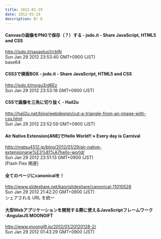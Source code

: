```yaml
---
title: 2012-01-29
date: 2012-01-29
description: B! 6
---
```


#### Canvasの画像をPNGで保存（？）する - jsdo.it - Share JavaScript, HTML5 and CSS
http://jsdo.it/sasaplus1/cblN<br>
Sun Jan 29 2012 23:53:40 GMT+0900 (JST)<br>
base64


#### CSS3で検索BOX - jsdo.it - Share JavaScript, HTML5 and CSS
http://jsdo.it/mogu3/d6Ez<br>
Sun Jan 29 2012 23:53:18 GMT+0900 (JST)<br>


#### CSSで画像を三角に切り抜く - Hail2u
http://hail2u.net/blog/webdesign/cut-a-triangle-from-an-image-with-css.html<br>
Sun Jan 29 2012 23:52:59 GMT+0900 (JST)<br>


####   Air Native Extension(ANE)でHello World!! » Every day is Carnival
http://matsu4512.jp/blog/2012/01/29/air-native-extensionane%E3%81%A7hello-world/<br>
Sun Jan 29 2012 23:51:13 GMT+0900 (JST)<br>
[Flash Flex 関連]


#### 全てのページにcanonicalを！
http://www.slideshare.net/kaorislideshare/canonical-11010526<br>
Sun Jan 29 2012 21:42:20 GMT+0900 (JST)<br>
シェアされる URL を統一


#### 大型Webアプリケーションを開発する際に使えるJavaScriptフレームワーク·AngularJS MOONGIFT
http://www.moongift.jp/2012/01/20120128-2/<br>
Sun Jan 29 2012 01:43:29 GMT+0900 (JST)<br>



